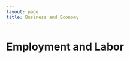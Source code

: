 ```yaml
---
layout: page
title: Business and Economy
---
```


# Employment and Labor

<div id="occupancy" style="width:600px;height:400px;"></div>
<div id="employment" style="width:100%;max-width:700px;height:400px; margin-bottom: 40px;"></div>

<script src="https://cdn.plot.ly/plotly-latest.min.js"></script>
<script>
  // Plot 1: Office Occupancy
  const occupancyData = [{
    x: ["2022-Q1", "2022-Q2", "2022-Q3", "2022-Q4", "2023-Q1", "2023-Q2", "2023-Q3", "2023-Q4", "2024-Q1", "2024-Q2", "2024-Q3"],
    y: [0.777, 0.760, 0.769, 0.771, 0.773, 0.771, 0.768, 0.766, 0.766, 0.775, 0.770],
    type: 'scatter',
    mode: 'lines+markers',
    line: { color: '#f1c232' },
    marker: { size: 8 }
  }];

  const occupancyLayout = {
    title: {
      text: 'Baltimore CBD Office Occupancy (Quarterly)<br><sup>Source: Baltimore Development Corp, 2024</sup>',
      font: { color: 'black', size: 20 },
      x: 0.5,
      xanchor: 'center'
    },
    plot_bgcolor: "white",
    paper_bgcolor: "white",
    font: { color: "black" },
    xaxis: { title: "Year (Quarterly)" },
    yaxis: { title: "Average", range: [0.75, 0.785] }
  };

  Plotly.newPlot('occupancy', occupancyData, occupancyLayout);

  // Plot 2: Employment Rates
  const employmentData = [{
    x: [
      "2024-01", "2024-02", "2024-03", "2024-04", "2024-05", "2024-06",
      "2024-07", "2024-08", "2024-09", "2024-10", "2024-11"
    ],
    y: [61.5, 61.4, 61.3, 61.2, 61.1, 61.0, 61.3, 61.6, 61.7, 61.8, 61.9],
    type: 'scatter',
    mode: 'lines+markers',
    line: { color: '#f1c232' },
    marker: { size: 6 }
  }];

  const employmentLayout = {
    title: {
      text: 'Employment Rates Over Time<br><sup>Source: BLS, 2025</sup>',
      font: { color: 'black', size: 20 },
      x: 0.5,
      xanchor: 'center'
    },
    plot_bgcolor: "white",
    paper_bgcolor: "white",
    font: { color: "black" },
    xaxis: {
      title: "Month",
      tickangle: -45
    },
    yaxis: {
      title: "Percentage (%)",
      range: [60.5, 62.0]
    }
  };

  Plotly.newPlot('employment', employmentData, employmentLayout);
</script>
